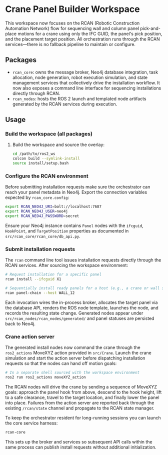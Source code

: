 # Crane Panel Builder Workspace

This workspace now focuses on the RCAN (Robotic Construction Automation
Network) flow for sequencing wall and column panel pick-and-place motions for a
crane using only the IFC GUID, the panel's pick position, and the placement
target position. All orchestration runs through the RCAN services—there is no
fallback pipeline to maintain or configure.

## Packages

- `rcan_core`: owns the message broker, Neo4j database integration, task
  allocation, node generation, robot execution simulation, and state management
  services that collectively drive the installation workflow. It now also
  exposes a command line interface for sequencing installations directly
  through RCAN.
- `rcan_nodes`: hosts the ROS 2 launch and templated node artifacts generated by
  the RCAN services during execution.

## Usage

### Build the workspace (all packages)

1. Build the workspace and source the overlay:
   ```bash
   cd /path/to/ros2_ws
   colcon build --symlink-install
   source install/setup.bash
   ```

### Configure the RCAN environment

Before submitting installation requests make sure the orchestrator can reach
your panel metadata in Neo4j. Export the connection variables expected by
`rcan_core.config`:

```bash
export RCAN_NEO4J_URI=bolt://localhost:7687
export RCAN_NEO4J_USER=neo4j
export RCAN_NEO4J_PASSWORD=secret
```

Ensure your Neo4j instance contains `Panel` nodes with the `ifcguid`,
`HookPoint`, and `TargetPosition` properties as documented in
`src/rcan_core/rcan_core/db_api.py`.

### Submit installation requests

The `rcan` command line tool issues installation requests directly through the
RCAN services. After sourcing the workspace environment:

```bash
# Request installation for a specific panel
rcan install --ifcguid X1

# Sequentially install ready panels for a host (e.g., a crane or wall section)
rcan panel-chain --host WALL_12
```

Each invocation wires the in-process broker, allocates the target panel via the
database API, renders the ROS node template, launches the node, and records the
resulting state change. Generated nodes appear under
`src/rcan_nodes/rcan_nodes/generated/` and panel statuses are persisted back to
Neo4j.

### Crane action server

The generated install nodes now command the crane through the
`ros2_actions` MoveXYZ action provided in `src/Crane`. Launch the crane
simulation and start the action server before dispatching installation
requests so that the nodes can hand off motion goals:

```bash
# In a separate shell sourced with the workspace environment
ros2 run ros2_actions moveXYZ_action
```

The RCAN nodes will drive the crane by sending a sequence of MoveXYZ goals:
approach the panel hook from above, descend to the hook height, lift to a safe
clearance, travel to the target location, and finally lower the panel into
place. Failures from the action server are reported back through the existing
`/rcan/state` channel and propagate to the RCAN state manager.

To keep the orchestrator resident for long-running sessions you can launch the
core service harness:

```bash
rcan-core
```

This sets up the broker and services so subsequent API calls within the same
process can publish install requests without additional initialization.
